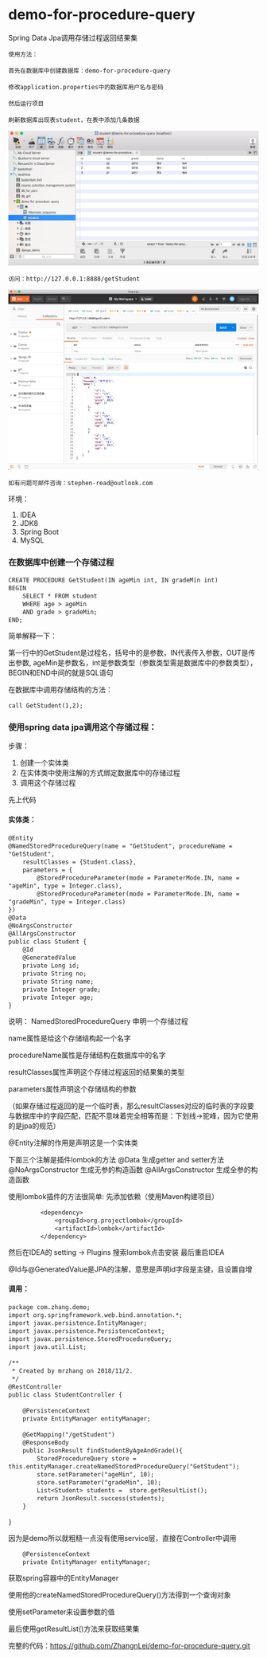 # demo-for-procedure-query
Spring Data Jpa调用存储过程返回结果集
    
    使用方法：
    
    首先在数据库中创建数据库：demo-for-procedure-query
    
    修改application.properties中的数据库用户名与密码
    
    然后运行项目
    
    刷新数据库出现表student，在表中添加几条数据

![数据](https://github.com/ZhangnLei/demo-for-procedure-query/blob/master/src/main/resources/static/student.png)
    
    访问：http://127.0.0.1:8888/getStudent
    
![访问地址的结果](https://github.com/ZhangnLei/demo-for-procedure-query/blob/master/src/main/resources/static/postman.png)
    
    如有问题可邮件咨询：stephen-read@outlook.com

环境：
 1. IDEA
 2. JDK8
 3. Spring Boot
 4. MySQL

### 在数据库中创建一个存储过程
```
CREATE PROCEDURE GetStudent(IN ageMin int, IN gradeMin int)
BEGIN
	SELECT * FROM student
	WHERE age > ageMin
	AND grade > gradeMin;
END;
```

简单解释一下：

第一行中的GetStudent是过程名，括号中的是参数，IN代表传入参数，OUT是传出参数, 
ageMin是参数名，int是参数类型（参数类型需是数据库中的参数类型），
BEGIN和END中间的就是SQL语句

在数据库中调用存储结构的方法：
```
call GetStudent(1,2);
```

### 使用spring data jpa调用这个存储过程：
步骤： 
 1. 创建一个实体类 
 2. 在实体类中使用注解的方式绑定数据库中的存储过程 
 3. 调用这个存储过程
 
先上代码
#### 实体类：
```
@Entity
@NamedStoredProcedureQuery(name = "GetStudent", procedureName = "GetStudent",
    resultClasses = {Student.class},
    parameters = {
        @StoredProcedureParameter(mode = ParameterMode.IN, name = "ageMin", type = Integer.class),
        @StoredProcedureParameter(mode = ParameterMode.IN, name = "gradeMin", type = Integer.class)
})
@Data
@NoArgsConstructor
@AllArgsConstructor
public class Student {
    @Id
    @GeneratedValue
    private Long id;
    private String no;
    private String name;
    private Integer grade;
    private Integer age;
}
```
   说明：
NamedStoredProcedureQuery 申明一个存储过程

name属性是给这个存储结构起一个名字

procedureName属性是存储结构在数据库中的名字

resultClasses属性声明这个存储过程返回的结果集的类型

parameters属性声明这个存储结构的参数

（如果存储过程返回的是一个临时表，那么resultClasses对应的临时表的字段要与数据库中的字段匹配，匹配不意味着完全相等而是：下划线->驼峰，因为它使用的是jpa的规范）
        
        
@Entity注解的作用是声明这是一个实体类

下面三个注解是插件lombok的方法
@Data 生成getter and setter方法
@NoArgsConstructor 生成无参的构造函数
@AllArgsConstructor 生成全参的构造函数

使用lombok插件的方法很简单:
先添加依赖（使用Maven构建项目）
   ```
            <dependency>
                <groupId>org.projectlombok</groupId>
                <artifactId>lombok</artifactId>
            </dependency>
   ```
然后在IDEA的 setting -> Plugins 搜索lombok点击安装
最后重启IDEA

@Id与@GeneratedValue是JPA的注解，意思是声明id字段是主键，且设置自增

#### 调用：
```
package com.zhang.demo;
import org.springframework.web.bind.annotation.*;
import javax.persistence.EntityManager;
import javax.persistence.PersistenceContext;
import javax.persistence.StoredProcedureQuery;
import java.util.List;

/**
 * Created by mrzhang on 2018/11/2.
 */
@RestController
public class StudentController {

    @PersistenceContext
    private EntityManager entityManager;

    @GetMapping("/getStudent")
    @ResponseBody
    public JsonResult findStudentByAgeAndGrade(){
        StoredProcedureQuery store = this.entityManager.createNamedStoredProcedureQuery("GetStudent");
        store.setParameter("ageMin", 10);
        store.setParameter("gradeMin", 10);
        List<Student> students =  store.getResultList();
        return JsonResult.success(students);
    }

}
```
因为是demo所以就粗糙一点没有使用service层，直接在Controller中调用
```
    @PersistenceContext
    private EntityManager entityManager;
```
    
获取spring容器中的EntityManager

使用他的createNamedStoredProcedureQuery()方法得到一个查询对象

使用setParameter来设置参数的值

最后使用getResultList()方法来获取结果集

完整的代码：https://github.com/ZhangnLei/demo-for-procedure-query.git
